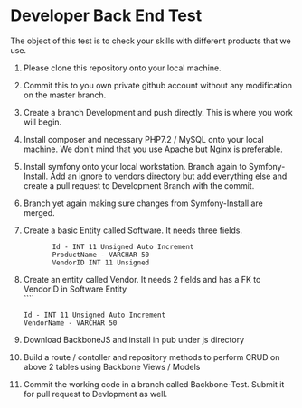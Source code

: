 # Developer Back End Test
The object of this test is to check your skills with different products that we use.  
1.   Please clone this repository onto your local machine.  
2.   Commit this to you own private github account without any modification on the master branch.  
3.   Create a branch Development and push directly. This is where you work will begin.  
4.   Install composer and necessary PHP7.2 / MySQL onto your local machine. We don't mind that you use Apache but Nginx is preferable.  
5.   Install symfony onto your local workstation. Branch again to Symfony-Install. Add an ignore to vendors directory but add everything else and create a pull request to Development Branch with the commit.  
6.   Branch yet again making sure changes from Symfony-Install are merged.  
7.   Create a basic Entity called Software. It needs three fields.   
     ````
            Id - INT 11 Unsigned Auto Increment  
            ProductName - VARCHAR 50  
            VendorID INT 11 Unsigned
  8.   Create an entity called Vendor. It needs 2 fields and has a FK to VendorID in Software Entity  
     ````      
           
           Id - INT 11 Unsigned Auto Increment  
           VendorName - VARCHAR 50  
9.   Download BackboneJS and install in pub under js directory
10.  Build a route / contoller and repository methods to perform CRUD on above 2 tables using Backbone Views / Models 
11.  Commit the working code in a branch called Backbone-Test. Submit it for pull request to Devlopment as well.



